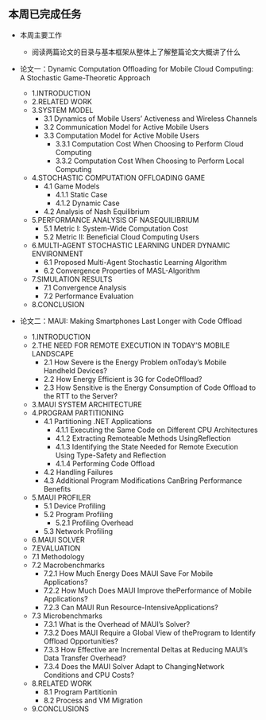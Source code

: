 ## 本周已完成任务
- 本周主要工作 
  - 阅读两篇论文的目录与基本框架从整体上了解整篇论文大概讲了什么

- 论文一：Dynamic Computation Offloading for Mobile Cloud Computing: A Stochastic Game-Theoretic Approach
  - 1.INTRODUCTION
  - 2.RELATED WORK
  - 3.SYSTEM MODEL
    + 3.1 Dynamics of Mobile Users’ Activeness and Wireless Channels
    + 3.2 Communication Model for Active Mobile Users
    + 3.3 Computation Model for Active Mobile Users
      - 3.3.1 Computation Cost When Choosing to Perform Cloud Computing
      - 3.3.2 Computation Cost When Choosing to Perform Local Computing
  - 4.STOCHASTIC COMPUTATION OFFLOADING GAME
    + 4.1 Game Models
      - 4.1.1 Static Case
      - 4.1.2 Dynamic Case
    + 4.2 Analysis of Nash Equilibrium
  - 5.PERFORMANCE ANALYSIS OF NASEQUILIBRIUM
    + 5.1 Metric I: System-Wide Computation Cost
    + 5.2 Metric II: Beneficial Cloud Computing Users
  - 6.MULTI-AGENT STOCHASTIC LEARNING UNDER DYNAMIC ENVIRONMENT
    + 6.1 Proposed Multi-Agent Stochastic Learning Algorithm
    + 6.2 Convergence Properties of MASL-Algorithm
  - 7.SIMULATION RESULTS
    + 7.1 Convergence Analysis
    + 7.2 Performance Evaluation
  - 8.CONCLUSION  
  
- 论文二：MAUI: Making Smartphones Last Longer with Code Offload
  - 1.INTRODUCTION
  - 2.THE NEED FOR REMOTE EXECUTION IN TODAY’S MOBILE LANDSCAPE
    - 2.1 How Severe is the Energy Problem onToday’s Mobile Handheld Devices?
    - 2.2 How Energy Efficient is 3G for CodeOffload?
    - 2.3 How Sensitive is the Energy Consumption of Code Offload to the RTT to the Server?
  - 3.MAUI SYSTEM ARCHITECTURE
  - 4.PROGRAM PARTITIONING
    - 4.1 Partitioning .NET Applications
      - 4.1.1 Executing the Same Code on Different CPU Architectures
      - 4.1.2 Extracting Remoteable Methods UsingReflection
      - 4.1.3 Identifying the State Needed for Remote Execution Using Type-Safety and Reflection
      - 4.1.4 Performing Code Offload
    - 4.2 Handling Failures
    - 4.3 Additional Program Modifications CanBring Performance Benefits
  - 5.MAUI PROFILER
    - 5.1 Device Profiling
    - 5.2 Program Profiling
      - 5.2.1 Profiling Overhead
    - 5.3 Network Profiling
   - 6.MAUI SOLVER
   - 7.EVALUATION
    - 7.1 Methodology
    - 7.2 Macrobenchmarks
      - 7.2.1 How Much Energy Does MAUI Save For Mobile Applications?
      - 7.2.2 How Much Does MAUI Improve thePerformance of Mobile Applications?
      - 7.2.3 Can MAUI Run Resource-IntensiveApplications?
    - 7.3 Microbenchmarks
      - 7.3.1 What is the Overhead of MAUI’s Solver?
      - 7.3.2 Does MAUI Require a Global View of theProgram to Identify Offload Opportunities?
      - 7.3.3 How Effective are Incremental Deltas at Reducing MAUI’s Data Transfer Overhead?
      - 7.3.4 Does the MAUI Solver Adapt to ChangingNetwork Conditions and CPU Costs?
  - 8.RELATED WORK
    - 8.1 Program Partitionin
    - 8.2 Process and VM Migration
  - 9.CONCLUSIONS
